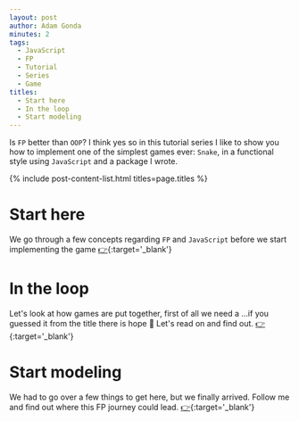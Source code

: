 ```yaml
---
layout: post
author: Adam Gonda
minutes: 2
tags:
  - JavaScript
  - FP
  - Tutorial
  - Series
  - Game
titles:
  - Start here
  - In the loop
  - Start modeling
---
```


Is `FP` better than `OOP`? I think yes so in this tutorial series I like to
show you how to implement one of the simplest games ever:
`Snake`, in a functional style using `JavaScript` and a package I wrote.

{% include post-content-list.html titles=page.titles %}

# Start here

We go through a few concepts regarding `FP` and `JavaScript`
before we start implementing the game [👉](/2022/06/14/Start-here.html){:target='_blank'}

# In the loop

Let's look at how games are put together, first of all we
need a ...if you guessed it from the title there is hope 🤠
Let's read on and find out. [👉](/2022/06/15/In-the-loop.html){:target='_blank'}

# Start modeling

We had to go over a few things to get here, but we finally arrived.
Follow me and find out where this FP journey could lead. [👉](/2022/06/16/Start-modeling.html){:target='_blank'}
